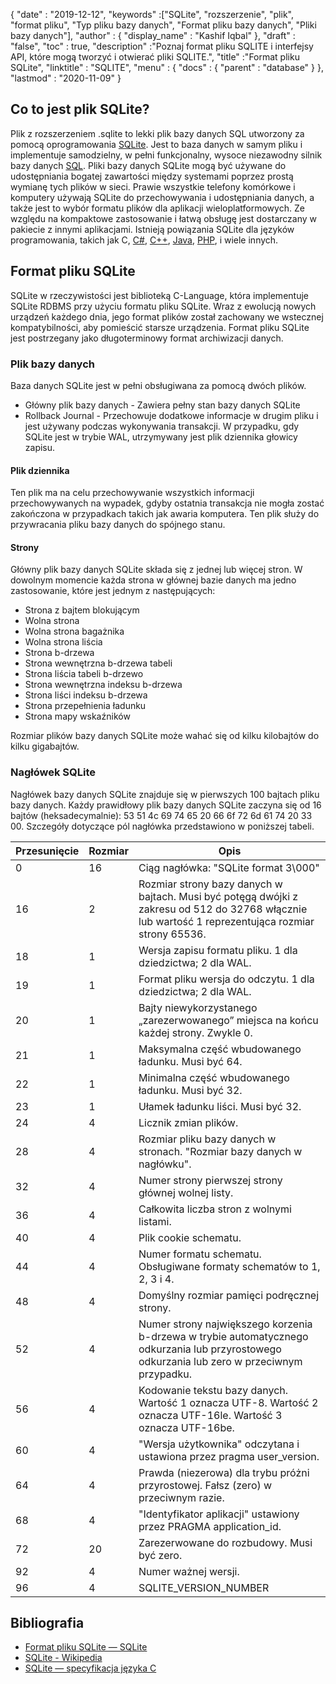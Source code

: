 {
  "date" : "2019-12-12",
  "keywords" :["SQLite", "rozszerzenie", "plik", "format pliku", "Typ pliku bazy danych", "Format pliku bazy danych", "Pliki bazy danych"],
  "author" : {
    "display_name" : "Kashif Iqbal"
},
  "draft" : "false",
  "toc" : true,
  "description" :"Poznaj format pliku SQLITE i interfejsy API, które mogą tworzyć i otwierać pliki SQLITE.",
  "title" :"Format pliku SQLite",
  "linktitle" : "SQLITE",
  "menu" : {
    "docs" : {
      "parent" : "database"
}
},
  "lastmod" : "2020-11-09"
}

## Co to jest plik SQLite?

Plik z rozszerzeniem .sqlite to lekki plik bazy danych SQL utworzony za pomocą oprogramowania [SQLite](https://www.sqlite.org/index.html). Jest to baza danych w samym pliku i implementuje samodzielny, w pełni funkcjonalny, wysoce niezawodny silnik bazy danych [SQL](/pl/database/sql/). Pliki bazy danych SQLite mogą być używane do udostępniania bogatej zawartości między systemami poprzez prostą wymianę tych plików w sieci. Prawie wszystkie telefony komórkowe i komputery używają SQLite do przechowywania i udostępniania danych, a także jest to wybór formatu plików dla aplikacji wieloplatformowych. Ze względu na kompaktowe zastosowanie i łatwą obsługę jest dostarczany w pakiecie z innymi aplikacjami. Istnieją powiązania SQLite dla języków programowania, takich jak C, [C#](/pl/programming/cs/), [C++](/pl/programming/cpp), [Java](/pl/programming/java/), [PHP](/pl/programming/php/ ), i wiele innych.

## Format pliku SQLite

SQLite w rzeczywistości jest biblioteką C-Language, która implementuje SQLite RDBMS przy użyciu formatu pliku SQLite. Wraz z ewolucją nowych urządzeń każdego dnia, jego format plików został zachowany we wstecznej kompatybilności, aby pomieścić starsze urządzenia. Format pliku SQLite jest postrzegany jako długoterminowy format archiwizacji danych.

### Plik bazy danych

Baza danych SQLite jest w pełni obsługiwana za pomocą dwóch plików.
* Główny plik bazy danych - Zawiera pełny stan bazy danych SQLite
* Rollback Journal - Przechowuje dodatkowe informacje w drugim pliku i jest używany podczas wykonywania transakcji. W przypadku, gdy SQLite jest w trybie WAL, utrzymywany jest plik dziennika głowicy zapisu.

#### Plik dziennika

Ten plik ma na celu przechowywanie wszystkich informacji przechowywanych na wypadek, gdyby ostatnia transakcja nie mogła zostać zakończona w przypadkach takich jak awaria komputera. Ten plik służy do przywracania pliku bazy danych do spójnego stanu.

#### Strony

Główny plik bazy danych SQLite składa się z jednej lub więcej stron. W dowolnym momencie każda strona w głównej bazie danych ma jedno zastosowanie, które jest jednym z następujących:

* Strona z bajtem blokującym
* Wolna strona
* Wolna strona bagażnika
* Wolna strona liścia
* Strona b-drzewa
* Strona wewnętrzna b-drzewa tabeli
* Strona liścia tabeli b-drzewo
* Strona wewnętrzna indeksu b-drzewa
* Strona liści indeksu b-drzewa
* Strona przepełnienia ładunku
* Strona mapy wskaźników

Rozmiar plików bazy danych SQLite może wahać się od kilku kilobajtów do kilku gigabajtów.

### Nagłówek SQLite

Nagłówek bazy danych SQLite znajduje się w pierwszych 100 bajtach pliku bazy danych. Każdy prawidłowy plik bazy danych SQLite zaczyna się od 16 bajtów (heksadecymalnie): 53 51 4c 69 74 65 20 66 6f 72 6d 61 74 20 33 00. Szczegóły dotyczące pól nagłówka przedstawiono w poniższej tabeli.

|Przesunięcie|Rozmiar|Opis|
---|---|---|
|0|16|Ciąg nagłówka: "SQLite format 3\000"|
|16|2|Rozmiar strony bazy danych w bajtach. Musi być potęgą dwójki z zakresu od 512 do 32768 włącznie lub wartość 1 reprezentująca rozmiar strony 65536.|
|18|1|Wersja zapisu formatu pliku. 1 dla dziedzictwa; 2 dla WAL.|
|19|1|Format pliku wersja do odczytu. 1 dla dziedzictwa; 2 dla WAL.|
|20|1|Bajty niewykorzystanego „zarezerwowanego” miejsca na końcu każdej strony. Zwykle 0.|
|21|1|Maksymalna część wbudowanego ładunku. Musi być 64.|
|22|1|Minimalna część wbudowanego ładunku. Musi być 32.|
|23|1|Ułamek ładunku liści. Musi być 32.|
|24|4|Licznik zmian plików.|
|28|4|Rozmiar pliku bazy danych w stronach. "Rozmiar bazy danych w nagłówku".|
|32|4|Numer strony pierwszej strony głównej wolnej listy.|
|36|4|Całkowita liczba stron z wolnymi listami.|
|40|4|Plik cookie schematu.|
|44|4|Numer formatu schematu. Obsługiwane formaty schematów to 1, 2, 3 i 4.|
|48|4|Domyślny rozmiar pamięci podręcznej strony.|
|52|4|Numer strony największego korzenia b-drzewa w trybie automatycznego odkurzania lub przyrostowego odkurzania lub zero w przeciwnym przypadku.|
|56|4|Kodowanie tekstu bazy danych. Wartość 1 oznacza UTF-8. Wartość 2 oznacza UTF-16le. Wartość 3 oznacza UTF-16be.|
|60|4|"Wersja użytkownika" odczytana i ustawiona przez pragma user_version.|
|64|4|Prawda (niezerowa) dla trybu próżni przyrostowej. Fałsz (zero) w przeciwnym razie.|
|68|4|"Identyfikator aplikacji" ustawiony przez PRAGMA application_id.|
|72|20|Zarezerwowane do rozbudowy. Musi być zero.|
|92|4|Numer ważnej wersji.|
|96|4|SQLITE_VERSION_NUMBER|

## Bibliografia ##

* [Format pliku SQLite — SQLite](https://www.sqlite.org/fileformat2.html)
* [SQLite - Wikipedia](https://en.wikipedia.org/wiki/SQLite)
* [SQLite — specyfikacja języka C](https://www.sqlite.org/c3ref/intro.html)

